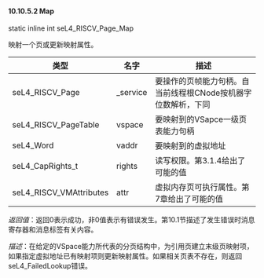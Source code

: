 #### 10.10.5.2  Map

static inline int seL4_RISCV_Page_Map

映射一个页或更新映射属性。

类型 | 名字 | 描述
--- | --- | ---
seL4_RISCV_Page | _service | 要操作的页帧能力句柄。自当前线程根CNode按机器字位数解析，下同
seL4_RISCV_PageTable | vspace | 要映射到的VSapce一级页表能力句柄
seL4_Word | vaddr | 要映射到的虚拟地址
seL4_CapRights_t | rights | 读写权限。第3.1.4给出了可能的值
seL4_RISCV_VMAttributes | attr | 虚拟内存页可执行属性。第7章给出了可能的值

*返回值*：返回0表示成功，非0值表示有错误发生。第10.1节描述了发生错误时消息寄存器和消息标签有关内容。

*描述*：在给定的VSpace能力所代表的分页结构中，为引用页建立末级页映射项，如果指定虚拟地址已有映射项则更新映射属性。如果相关页表不存在，则返回seL4_FailedLookup错误。
